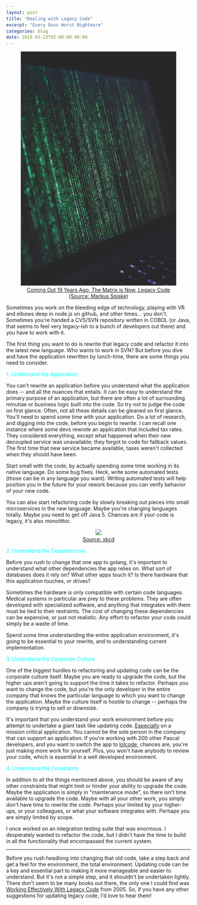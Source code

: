 ```yaml
---
layout: post
title: "Dealing with Legacy Code"
excerpt: "Every Devs Worst Nightmare"
categories: blog
date: 2018-03-23T02:00:00-06:00
---
```



<center>
<figure>
<img src="/images/matrix.jpg">
<figcaption><a href="https://unsplash.com/photos/68ZlATaVYIo">Coming Out 19 Years Ago, The Matrix is Now, Legacy Code (Source: Markus Spiske)</a></figcaption>
</figure>
</center>

Sometimes you work on the bleeding edge of technology, playing with VR and elbows deep in node.js on github, and other times... you don't.  Sometimes you're handed a CVS/SVN repository written in COBOL (or Java, that seems to feel very legacy-ish to a bunch of developers out there) and you have to work with it.  

The first thing you want to do is rewrite that legacy code and refactor it into the latest new language.  Who wants to work in SVN?  But before you dive and have the application rewritten by lunch-time, there are some things you need to consider.


<font color="cyan">1. Understand the Application</font>

You can't rewrite an application before you understand what the application does -- and all the nuances that entails.  It can be easy to understand the primary purpose of an application, but there are often a lot of surrounding minutiae or business logic built into the code.  So try not to judge the code on first glance.  Often, not all these details can be gleaned on first glance.  You'll need to spend some time with your application.  Do a lot of research, and digging into the code, before you begin to rewrite.  I can recall one instance where some devs rewrote an application that included tax rates.  They considered everything, except what happened when their new decoupled service was unavailable; they forgot to code for fallback values.  The first time that new service became available, taxes weren't collected when they should have been.

Start small with the code, by actually spending some time working in its native language.  Do some bug fixes.  Heck, write some automated tests (those can be in any language you want).  Writing automated tests will help position you in the future for your rework because you can verify behavior of your new code.

You can also start refactoring code by slowly breaking out pieces into small microservices in the new language.  Maybe you're changing languages totally.  Maybe you need to get off Java 5.  Chances are if your code is legacy, it's also monolithic.

<center>
<figure>
<img src="https://imgs.xkcd.com/comics/good_code.png">
<figcaption><a href="https://imgs.xkcd.com/comics/good_code.png">Source: xkcd</a></figcaption>
</figure>
</center>


<font color="cyan">2. Understand the Dependencies</font>

Before you rush to change that one app to golang, it's important to understand what other dependencies the app relies on.  What sort of databases does it rely on?  What other apps touch it?  Is there hardware that this application touches, or drives?

Sometimes the hardware is only compatible with certain code languages.  Medical systems in particular are prey to these problems.  They are often developed with specialized software, and anything that integrates with them must be tied to their restraints.  The cost of changing these dependencies can be expensive, or just not realistic.  Any effort to refactor your code could simply be a waste of time.

Spend some time understanding the entire application environment, it's going to be essential to your rewrite, and to understanding current implementation.

<font color="cyan">3. Understand the Corporate Culture</font>

One of the biggest hurdles to refactoring and updating code can be the corporate culture itself.  Maybe you are ready to upgrade the code, but the higher ups aren't going to support the time it takes to refactor.  Perhaps you want to change the code, but you're the only developer in the entire company that knows the particular language to which you want to change the application.  Maybe the culture itself is hostile to change -- perhaps the company is trying to sell or downsize.

It's important that you understand your work environment before you attempt to undertake a giant task like updating code. <u>Especially</u> on a mission critical application.  You cannot be the sole person in the company that can support an application.  If you're working with 200 other Pascal developers, and you want to switch the app to <a href="https://en.wikipedia.org/wiki/LOLCODE">lolcode</a>, chances are, you're just making more work for yourself.  Plus, you won't have anybody to review your code, which is essential in a well developed environment.

<font color="cyan">4. Understand the Constraints</font>

In addition to all the things mentioned above, you should be aware of any other constraints that might limit or hinder your ability to upgrade the code.  Maybe the application is simply in "maintenance mode", so there isn't time available to upgrade the code.  Maybe with all your other work, you simply don't have time to rewrite the code.  Perhaps your limited by your higher-ups, or your colleagues, or what your software integrates with.  Perhaps you are simply limited by scope.

I once worked on an integration testing suite that was enormous.  I desperately wanted to refactor the code, but I didn't have the time to build in all the functionality that encompassed the current system.

------

Before you rush headlong into changing that old code, take a step back and get a feel for the environment, the total environment.  Updating code can be a key and essential part to making it more manageable and easier to understand.  But it's not a simple step, and it shouldn't be undertaken lightly.  There don't seem to be many books out there, the only one I could find was <a href="https://www.amazon.com/Working-Effectively-Legacy-Michael-Feathers/dp/0131177052">Working Effectively With Legacy Code</a> from 2005.  So, if you have any other suggestions for updating legacy code, I'd love to hear them!